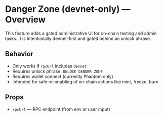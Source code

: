 # Danger Zone (devnet-only) — Overview

This feature adds a gated administrative UI for on-chain testing and admin tasks. It is intentionally devnet-first and gated behind an unlock phrase.

## Behavior

- Only works if `rpcUrl` includes `devnet`
- Requires unlock phrase: `UNLOCK DANGER ZONE`
- Requires wallet connect (currently Phantom only)
- Intended for safe re-enabling of on-chain actions like mint, freeze, burn

## Props

- `rpcUrl` — RPC endpoint (from env or user input)

